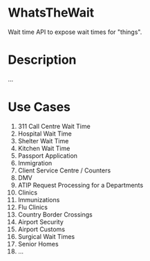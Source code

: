 # WhatsTheWait
Wait time API to expose wait times for "things".


# Description

...

# Use Cases

1. 311 Call Centre Wait Time
1. Hospital Wait Time
1. Shelter Wait Time
1. Kitchen Wait Time
1. Passport Application
1. Immigration
1. Client Service Centre / Counters
1. DMV
1. ATIP Request Processing for a Departments
1. Clinics
1. Immunizations
1. Flu Clinics
1. Country Border Crossings
1. Airport Security
1. Airport Customs
1. Surgical Wait Times
1. Senior Homes
1. ...
